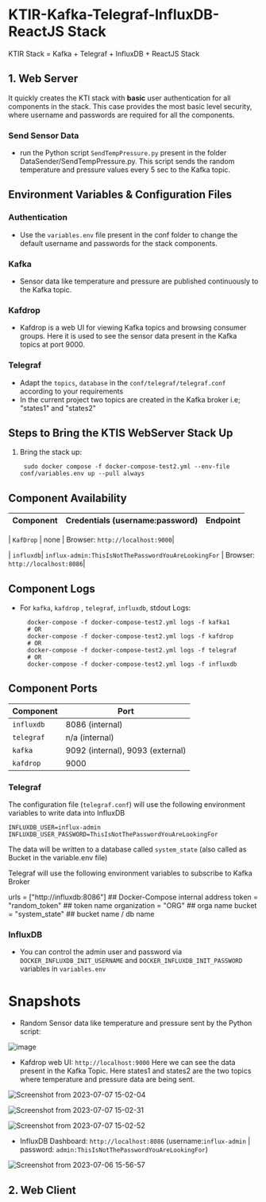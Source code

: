 # KTIR-Kafka-Telegraf-InfluxDB-ReactJS Stack
KTIR Stack = Kafka + Telegraf + InfluxDB + ReactJS Stack


## 1. Web Server

It quickly creates the KTI stack with __basic__ user authentication for all
components in the stack. This case provides the most basic level security, where username and passwords
are required for all the components.

### Send Sensor Data

- run the Python script `SendTempPressure.py` present in the folder DataSender/SendTempPressure.py. This script sends the random temperature and pressure values every 5 sec to the Kafka topic.
  
## Environment Variables & Configuration Files

### Authentication

- Use the `variables.env` file present in the conf folder to change the default username and passwords for the stack components.

### Kafka

- Sensor data like temperature and pressure are published continuously to the Kafka topic.

### Kafdrop

- Kafdrop is a web UI for viewing Kafka topics and browsing consumer groups. Here it is used to see the sensor data present in the Kafka topics at port 9000.

### Telegraf

- Adapt the `topics`, `database` in the `conf/telegraf/telegraf.conf` according to your requirements
- In the current project two topics are created in the Kafka broker i.e; "states1" and "states2"


## Steps to Bring the KTIS WebServer Stack Up


1. Bring the stack up:

        sudo docker compose -f docker-compose-test2.yml --env-file conf/variables.env up --pull always
    

## Component Availability

|   Component  |  Credentials (username:password)  |                         Endpoint                         |
|:---------:|:-----------------:|:-----------------------------------------------------------------------------------------------------:| 

| `KafDrop` | none                                                | Browser: `http://localhost:9000`|


| `influxdb`| `influx-admin:ThisIsNotThePasswordYouAreLookingFor` | Browser: `http://localhost:8086`|


## Component Logs
- For `kafka`, `kafdrop` , `telegraf`, `influxdb`,  stdout Logs:

        docker-compose -f docker-compose-test2.yml logs -f kafka1
        # OR
        docker-compose -f docker-compose-test2.yml logs -f kafdrop
        # OR
        docker-compose -f docker-compose-test2.yml logs -f telegraf
        # OR
        docker-compose -f docker-compose-test2.yml logs -f influxdb


## Component Ports

| Component   | Port  |
| ----------  | ----- |
| `influxdb`  | 8086 (internal)  |
| `telegraf`  | n/a (internal)  |
| `kafka` | 9092 (internal), 9093 (external) |
| `kafdrop`   | 9000 |


### Telegraf

The configuration file (`telegraf.conf`) will use the following environment variables to write data into
InfluxDB

    INFLUXDB_USER=influx-admin
    INFLUXDB_USER_PASSWORD=ThisIsNotThePasswordYouAreLookingFor

The data will be written to a database called `system_state` (also called as Bucket in the variable.env file)

Telegraf will use the following environment variables to subscribe to Kafka Broker

  urls = ["http://influxdb:8086"] ## Docker-Compose internal address
  token = "random_token" ## token name
  organization = "ORG" ## orga name
  bucket = "system_state" ## bucket name / db name


### InfluxDB

- You can control the admin user and password via `DOCKER_INFLUXDB_INIT_USERNAME` and `DOCKER_INFLUXDB_INIT_PASSWORD` variables in `variables.env`

# Snapshots

- Random Sensor data like temperature and pressure sent by the Python script:
  
![image](https://github.com/eternalamit5/KTIS-Kafka-Telegraf-InfluxDB-ReactJS/assets/44448083/e560d810-b4e3-46d5-aa2c-b3f23c05cd59)


- Kafdrop web UI: `http://localhost:9000`
Here we can see the data present in the Kafka Topic. Here states1 and states2 are the two topics where temperature and pressure data are being sent.



![Screenshot from 2023-07-07 15-02-04](https://github.com/eternalamit5/KTIS-Kafka-Telegraf-InfluxDB-ReactJS/assets/44448083/8c3f678b-ec11-4e9c-a1ac-2692ca22f2bd)




![Screenshot from 2023-07-07 15-02-31](https://github.com/eternalamit5/KTIS-Kafka-Telegraf-InfluxDB-ReactJS/assets/44448083/3017dafd-d0ad-4a14-9714-d8e9aa63acf3)





![Screenshot from 2023-07-07 15-02-52](https://github.com/eternalamit5/KTIS-Kafka-Telegraf-InfluxDB-ReactJS/assets/44448083/c7f02366-b104-4010-badb-dcc0bfba3350)













- InfluxDB Dashboard: `http://localhost:8086` (username:`influx-admin` | password: `admin:ThisIsNotThePasswordYouAreLookingFor`)

  
![Screenshot from 2023-07-06 15-56-57](https://github.com/eternalamit5/KTIS-Kafka-Telegraf-InfluxDB-ReactJS/assets/44448083/d1bbb7b0-7278-4ef0-a99e-0997c9a5795c)



## 2. Web Client





